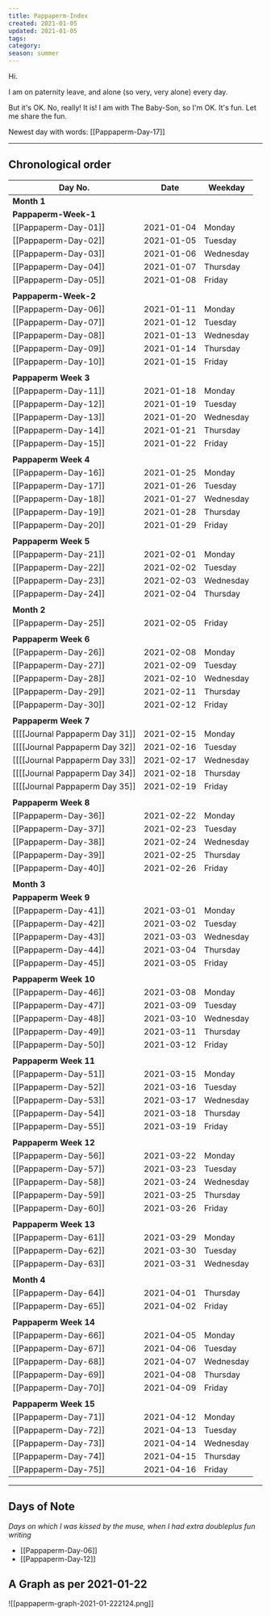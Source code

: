 ```yaml
---
title: Pappaperm-Index
created: 2021-01-05
updated: 2021-01-05
tags:
category:
season: summer
---
```


Hi.

I am on paternity leave, and alone (so very, very alone) every day.

But it's OK. No, really! It is! I am with The Baby-Son, so I'm OK. It's fun. Let me share the fun. 

Newest day with words: [[Pappaperm-Day-17]]

---

## Chronological order


| Day No.                        | Date       | Weekday   |
| ------------------------------ | ---------- | --------- |
| **Month 1**                    |            |           |
| **Pappaperm-Week-1**           |            |           |
| [[Pappaperm-Day-01]]           | 2021-01-04 | Monday    |
| [[Pappaperm-Day-02]]           | 2021-01-05 | Tuesday   |
| [[Pappaperm-Day-03]]           | 2021-01-06 | Wednesday |
| [[Pappaperm-Day-04]]           | 2021-01-07 | Thursday  |
| [[Pappaperm-Day-05]]           | 2021-01-08 | Friday    |
|                                |            |           |
| **Pappaperm-Week-2**           |            |           |
| [[Pappaperm-Day-06]]           | 2021-01-11 | Monday    |
| [[Pappaperm-Day-07]]           | 2021-01-12 | Tuesday   |
| [[Pappaperm-Day-08]]           | 2021-01-13 | Wednesday |
| [[Pappaperm-Day-09]]           | 2021-01-14 | Thursday  |
| [[Pappaperm-Day-10]]           | 2021-01-15 | Friday    |
|                                |            |           |
| **Pappaperm Week 3**           |            |           |
| [[Pappaperm-Day-11]]           | 2021-01-18 | Monday    |
| [[Pappaperm-Day-12]]           | 2021-01-19 | Tuesday   |
| [[Pappaperm-Day-13]]           | 2021-01-20 | Wednesday |
| [[Pappaperm-Day-14]]           | 2021-01-21 | Thursday  |
| [[Pappaperm-Day-15]]           | 2021-01-22 | Friday    |
|                                |            |           |
| **Pappaperm Week 4**           |            |           |
| [[Pappaperm-Day-16]]           | 2021-01-25 | Monday    |
| [[Pappaperm-Day-17]]           | 2021-01-26 | Tuesday   |
| [[Pappaperm-Day-18]]           | 2021-01-27 | Wednesday |
| [[Pappaperm-Day-19]]           | 2021-01-28 | Thursday  |
| [[Pappaperm-Day-20]]           | 2021-01-29 | Friday    |
|                                |            |           |
| **Pappaperm Week 5**           |            |           |
| [[Pappaperm-Day-21]]           | 2021-02-01 | Monday    |
| [[Pappaperm-Day-22]]           | 2021-02-02 | Tuesday   |
| [[Pappaperm-Day-23]]           | 2021-02-03 | Wednesday |
| [[Pappaperm-Day-24]]           | 2021-02-04 | Thursday  |
|                                |            |           |
| **Month 2**                    |            |           |
| [[Pappaperm-Day-25]]           | 2021-02-05 | Friday    |
|                                |            |           |
| **Pappaperm Week 6**           |            |           |
| [[Pappaperm-Day-26]]           | 2021-02-08 | Monday    |
| [[Pappaperm-Day-27]]           | 2021-02-09 | Tuesday   |
| [[Pappaperm-Day-28]]           | 2021-02-10 | Wednesday |
| [[Pappaperm-Day-29]]           | 2021-02-11 | Thursday  |
| [[Pappaperm-Day-30]]           | 2021-02-12 | Friday    |
|                                |            |           |
| **Pappaperm Week 7**           |            |           |
| [[[[Journal Pappaperm Day 31]] | 2021-02-15 | Monday    |
| [[[[Journal Pappaperm Day 32]] | 2021-02-16 | Tuesday   |
| [[[[Journal Pappaperm Day 33]] | 2021-02-17 | Wednesday |
| [[[[Journal Pappaperm Day 34]] | 2021-02-18 | Thursday  |
| [[[[Journal Pappaperm Day 35]] | 2021-02-19 | Friday    |
|                                |            |           |
| **Pappaperm Week 8**           |            |           |
| [[Pappaperm-Day-36]]           | 2021-02-22 | Monday    |
| [[Pappaperm-Day-37]]           | 2021-02-23 | Tuesday   |
| [[Pappaperm-Day-38]]           | 2021-02-24 | Wednesday |
| [[Pappaperm-Day-39]]           | 2021-02-25 | Thursday  |
| [[Pappaperm-Day-40]]           | 2021-02-26 | Friday    |
|                                |            |           |
| **Month 3**                    |            |           |
| **Pappaperm Week 9**           |            |           |
| [[Pappaperm-Day-41]]           | 2021-03-01 | Monday    |
| [[Pappaperm-Day-42]]           | 2021-03-02 | Tuesday   |
| [[Pappaperm-Day-43]]           | 2021-03-03 | Wednesday |
| [[Pappaperm-Day-44]]           | 2021-03-04 | Thursday  |
| [[Pappaperm-Day-45]]           | 2021-03-05 | Friday    |
|                                |            |           |
| **Pappaperm Week 10**          |            |           |
| [[Pappaperm-Day-46]]           | 2021-03-08 | Monday    |
| [[Pappaperm-Day-47]]           | 2021-03-09 | Tuesday   |
| [[Pappaperm-Day-48]]           | 2021-03-10 | Wednesday |
| [[Pappaperm-Day-49]]           | 2021-03-11 | Thursday  |
| [[Pappaperm-Day-50]]           | 2021-03-12 | Friday    |
|                                |            |           |
| **Pappaperm Week 11**          |            |           |
| [[Pappaperm-Day-51]]           | 2021-03-15 | Monday    |
| [[Pappaperm-Day-52]]           | 2021-03-16 | Tuesday   |
| [[Pappaperm-Day-53]]           | 2021-03-17 | Wednesday |
| [[Pappaperm-Day-54]]           | 2021-03-18 | Thursday  |
| [[Pappaperm-Day-55]]           | 2021-03-19 | Friday    |
|                                |            |           |
| **Pappaperm Week 12**          |            |           |
| [[Pappaperm-Day-56]]           | 2021-03-22 | Monday    |
| [[Pappaperm-Day-57]]           | 2021-03-23 | Tuesday   |
| [[Pappaperm-Day-58]]           | 2021-03-24 | Wednesday |
| [[Pappaperm-Day-59]]           | 2021-03-25 | Thursday  |
| [[Pappaperm-Day-60]]           | 2021-03-26 | Friday    |
|                                |            |           |
| **Pappaperm Week 13**          |            |           |
| [[Pappaperm-Day-61]]           | 2021-03-29 | Monday    |
| [[Pappaperm-Day-62]]           | 2021-03-30 | Tuesday   |
| [[Pappaperm-Day-63]]           | 2021-03-31 | Wednesday |
|                                |            |           |
| **Month 4**                    |            |           |
| [[Pappaperm-Day-64]]           | 2021-04-01 | Thursday  |
| [[Pappaperm-Day-65]]           | 2021-04-02 | Friday    |
|                                |            |           |
| **Pappaperm Week 14**          |            |           |
| [[Pappaperm-Day-66]]           | 2021-04-05 | Monday    |
| [[Pappaperm-Day-67]]           | 2021-04-06 | Tuesday   |
| [[Pappaperm-Day-68]]           | 2021-04-07 | Wednesday |
| [[Pappaperm-Day-69]]           | 2021-04-08 | Thursday  |
| [[Pappaperm-Day-70]]           | 2021-04-09 | Friday    |
|                                |            |           |
| **Pappaperm Week 15**          |            |           |
| [[Pappaperm-Day-71]]           | 2021-04-12 | Monday    |
| [[Pappaperm-Day-72]]           | 2021-04-13 | Tuesday   |
| [[Pappaperm-Day-73]]           | 2021-04-14 | Wednesday |
| [[Pappaperm-Day-74]]           | 2021-04-15 | Thursday  |
| [[Pappaperm-Day-75]]           | 2021-04-16 | Friday    |

---

## Days of Note
*Days on which I was kissed by the muse, when I had extra doubleplus fun writing*
- [[Pappaperm-Day-06]]
- [[Pappaperm-Day-12]]

## A Graph as per 2021-01-22
![[pappaperm-graph-2021-01-222124.png]]